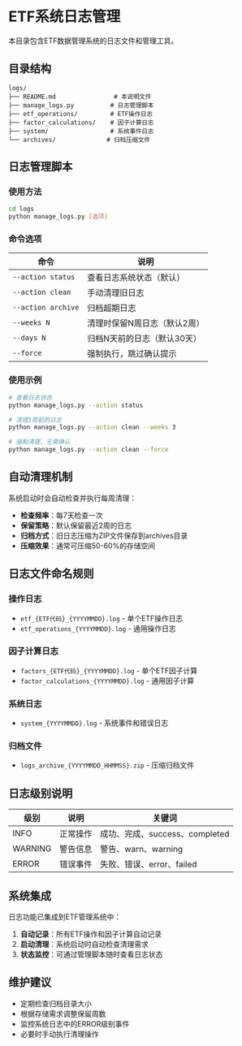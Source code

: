 # ETF系统日志管理

本目录包含ETF数据管理系统的日志文件和管理工具。

## 目录结构

```
logs/
├── README.md                # 本说明文件
├── manage_logs.py          # 日志管理脚本
├── etf_operations/         # ETF操作日志
├── factor_calculations/    # 因子计算日志
├── system/                 # 系统事件日志
└── archives/              # 归档压缩文件
```

## 日志管理脚本

### 使用方法

```bash
cd logs
python manage_logs.py [选项]
```

### 命令选项

| 命令 | 说明 |
|-----|------|
| `--action status` | 查看日志系统状态（默认） |
| `--action clean` | 手动清理旧日志 |
| `--action archive` | 归档超期日志 |
| `--weeks N` | 清理时保留N周日志（默认2周） |
| `--days N` | 归档N天前的日志（默认30天） |
| `--force` | 强制执行，跳过确认提示 |

### 使用示例

```bash
# 查看日志状态
python manage_logs.py --action status

# 清理3周前的日志
python manage_logs.py --action clean --weeks 3

# 强制清理，无需确认
python manage_logs.py --action clean --force
```

## 自动清理机制

系统启动时会自动检查并执行每周清理：

- **检查频率**：每7天检查一次
- **保留策略**：默认保留最近2周的日志
- **归档方式**：旧日志压缩为ZIP文件保存到archives目录
- **压缩效果**：通常可压缩50-60%的存储空间

## 日志文件命名规则

### 操作日志
- `etf_{ETF代码}_{YYYYMMDD}.log` - 单个ETF操作日志
- `etf_operations_{YYYYMMDD}.log` - 通用操作日志

### 因子计算日志
- `factors_{ETF代码}_{YYYYMMDD}.log` - 单个ETF因子计算
- `factor_calculations_{YYYYMMDD}.log` - 通用因子计算

### 系统日志
- `system_{YYYYMMDD}.log` - 系统事件和错误日志

### 归档文件
- `logs_archive_{YYYYMMDD_HHMMSS}.zip` - 压缩归档文件

## 日志级别说明

| 级别 | 说明 | 关键词 |
|-----|------|--------|
| INFO | 正常操作 | 成功、完成、success、completed |
| WARNING | 警告信息 | 警告、warn、warning |
| ERROR | 错误事件 | 失败、错误、error、failed |

## 系统集成

日志功能已集成到ETF管理系统中：

1. **自动记录**：所有ETF操作和因子计算自动记录
2. **启动清理**：系统启动时自动检查清理需求
3. **状态监控**：可通过管理脚本随时查看日志状态

## 维护建议

- 定期检查归档目录大小
- 根据存储需求调整保留周数
- 监控系统日志中的ERROR级别事件
- 必要时手动执行清理操作